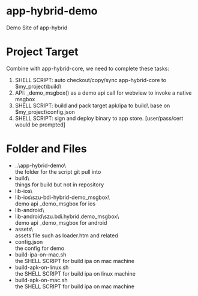 # app-hybrid-demo
Demo Site of app-hybrid

# Project Target

Combine with app-hybrid-core, we need to complete these tasks:

1. SHELL SCRIPT: auto checkout/copy/sync app-hybrid-core to $my_project\build\
2. API:  _demo_msgbox() as a demo api call for webview to invoke a native msgbox
3. SHELL SCRIPT: build and pack target apk/ipa to build\ base on $my_project\config.json
4. SHELL SCRIPT: sign and deploy binary to app store. [user/pass/cert would be prompted]

# Folder and Files

* ..\app-hybrid-demo\         
the folder for the script git pull into
* build\                      
things for build but not in repository
* lib-ios\
* lib-ios\szu-bdi-hybrid-demo_msgbox\     
demo api _demo_msgbox for ios
* lib-android\
* lib-android\szu.bdi.hybrid.demo_msgbox\  
demo api _demo_msgbox for android
* assets\                     
assets file such as loader.htm and related   
* config.json                 
the config for demo
* build-ipa-on-mac.sh         
the SHELL SCRIPT for build ipa on mac machine
* build-apk-on-linux.sh       
the SHELL SCRIPT for build ipa on linux machine   
* build-apk-on-mac.sh         
the SHELL SCRIPT for build ipa on mac machine   

